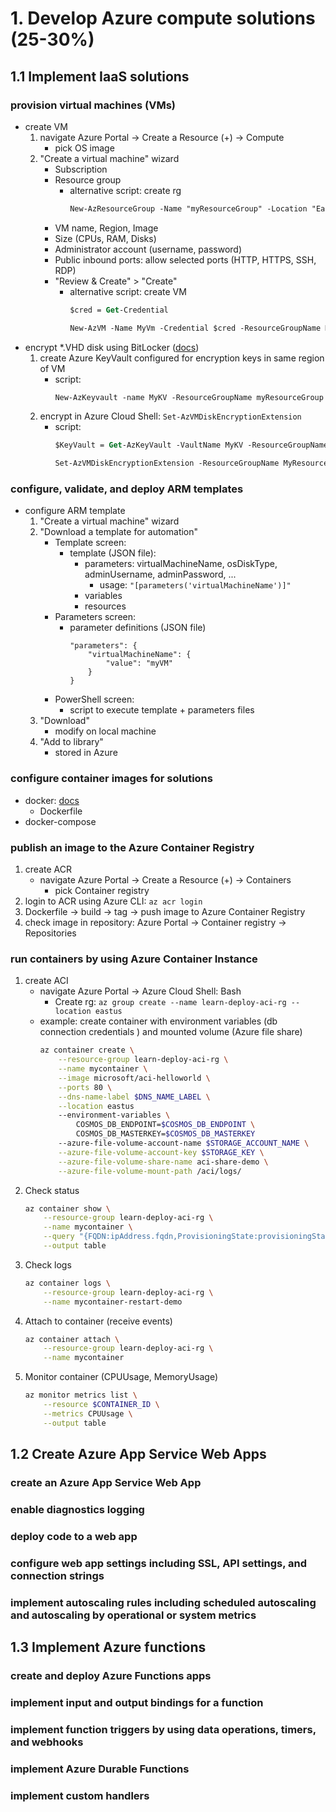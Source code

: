 # 1. Develop Azure compute solutions (25-30%)
## 1.1 Implement IaaS solutions
### provision virtual machines (VMs)
- create VM
    1. navigate Azure Portal -> Create a Resource (+) -> Compute
        - pick OS image
    2. "Create a virtual machine" wizard
        - Subscription
        - Resource group
            - alternative script: create rg
                ```ps
                New-AzResourceGroup -Name "myResourceGroup" -Location "EastUS"
                ```
        - VM name, Region, Image
        - Size (CPUs, RAM, Disks)
        - Administrator account (username, password)
        - Public inbound ports: allow selected ports (HTTP, HTTPS, SSH, RDP)
        - "Review & Create" > "Create"
            - alternative script: create VM
                ```ps
                $cred = Get-Credential 

                New-AzVM -Name MyVm -Credential $cred -ResourceGroupName MyResourceGroup -Image win2016datacenter -Size Standard_D2S_V3
                ```
- encrypt *.VHD disk using BitLocker ([docs](https://docs.microsoft.com/en-us/azure/virtual-machines/windows/disk-encryption-powershell-quickstart))
    1. create Azure KeyVault configured for encryption keys in same region of VM
        - script: 
            ```ps
            New-AzKeyvault -name MyKV -ResourceGroupName myResourceGroup -Location EastUS -EnabledForDiskEncryption
            ```
    2. encrypt in Azure Cloud Shell: `Set-AzVMDiskEncryptionExtension`
        - script: 
            ```ps
            $KeyVault = Get-AzKeyVault -VaultName MyKV -ResourceGroupName MyResourceGroup

            Set-AzVMDiskEncryptionExtension -ResourceGroupName MyResourceGroup -VMName MyVM -DiskEncryptionKeyVaultUrl $KeyVault.VaultUri -DiskEncryptionKeyVaultId $KeyVault.ResourceId
            ```
### configure, validate, and deploy ARM templates
- configure ARM template
    1. "Create a virtual machine" wizard 
    2. "Download a template for automation"
        - Template screen: 
            - template (JSON file): 
                - parameters: virtualMachineName, osDiskType, adminUsername, adminPassword, ...       
                    - usage: `"[parameters('virtualMachineName')]"`
                - variables
                - resources
        - Parameters screen: 
            - parameter definitions (JSON file)
                ```
                "parameters": {
                    "virtualMachineName": {
                        "value": "myVM"
                    }
                }
                ```
        - PowerShell screen:
            - script to execute template + parameters files
    3. "Download"
        - modify on local machine
    4. "Add to library"
        - stored in Azure

### configure container images for solutions
- docker: [docs](https://docs.docker.com/engine/reference/builder/)
    - Dockerfile
- docker-compose

### publish an image to the Azure Container Registry
1. create ACR
    - navigate Azure Portal -> Create a Resource (+) -> Containers
        - pick Container registry
2. login to ACR using Azure CLI: `az acr login`
3. Dockerfile -> build -> tag -> push image to Azure Container Registry
4. check image in repository: Azure Portal -> Container registry -> Repositories

### run containers by using Azure Container Instance
1. create ACI
    - navigate Azure Portal -> Azure Cloud Shell: Bash
        - Create rg: `az group create --name learn-deploy-aci-rg --location eastus`
    - example: create container with environment variables (db connection credentials ) and mounted volume (Azure file share)
        ```bash
        az container create \
            --resource-group learn-deploy-aci-rg \
            --name mycontainer \
            --image microsoft/aci-helloworld \
            --ports 80 \
            --dns-name-label $DNS_NAME_LABEL \
            --location eastus
            --environment-variables \
                COSMOS_DB_ENDPOINT=$COSMOS_DB_ENDPOINT \
                COSMOS_DB_MASTERKEY=$COSMOS_DB_MASTERKEY
            --azure-file-volume-account-name $STORAGE_ACCOUNT_NAME \
            --azure-file-volume-account-key $STORAGE_KEY \
            --azure-file-volume-share-name aci-share-demo \
            --azure-file-volume-mount-path /aci/logs/
        ```
2. Check status
    ```bash
    az container show \
        --resource-group learn-deploy-aci-rg \
        --name mycontainer \
        --query "{FQDN:ipAddress.fqdn,ProvisioningState:provisioningState}" \
        --output table
    ```
3. Check logs
    ```bash
    az container logs \
        --resource-group learn-deploy-aci-rg \
        --name mycontainer-restart-demo
    ```
4. Attach to container (receive events)
    ```bash
    az container attach \
        --resource-group learn-deploy-aci-rg \
        --name mycontainer
    ```
5. Monitor container (CPUUsage, MemoryUsage)
    ```bash
    az monitor metrics list \
        --resource $CONTAINER_ID \
        --metrics CPUUsage \
        --output table
    ```

## 1.2 Create Azure App Service Web Apps
### create an Azure App Service Web App
### enable diagnostics logging
### deploy code to a web app
### configure web app settings including SSL, API settings, and connection strings
### implement autoscaling rules including scheduled autoscaling and autoscaling by operational or system metrics
## 1.3 Implement Azure functions
### create and deploy Azure Functions apps
### implement input and output bindings for a function
### implement function triggers by using data operations, timers, and webhooks
### implement Azure Durable Functions
### implement custom handlers
